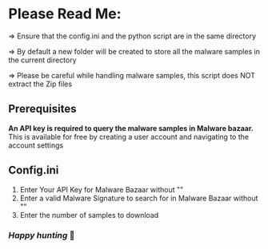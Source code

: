 # Please Read Me:

=> Ensure that the config.ini and the python script are in the same directory 

=> By default a new folder will be created to store all the malware samples in the current directory

=> Please be careful while handling malware samples, this script does NOT extract the Zip files

## Prerequisites
**An API key is required to query the malware samples in Malware bazaar.** 
This is available for free by creating a user account and navigating to the account settings

## Config.ini 
 1. Enter Your API Key for Malware Bazaar without ""
 2. Enter a valid Malware Signature to search for in Malware Bazaar without ""
 3. Enter the number of samples to download


  

### *Happy hunting* 🐧 
